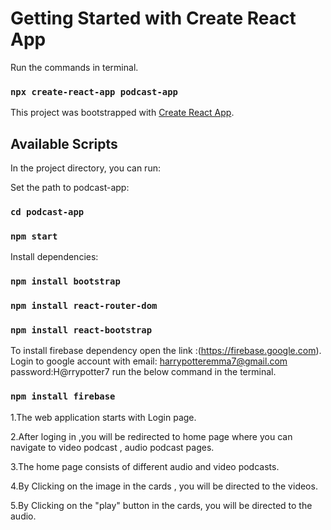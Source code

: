 # Getting Started with Create React App
Run the commands in terminal. 
### `npx create-react-app podcast-app`
This project was bootstrapped with [Create React App](https://github.com/facebook/create-react-app).

## Available Scripts

In the project directory, you can run:

Set the path to podcast-app:
### `cd podcast-app`
### `npm start`

Install dependencies:
### `npm install bootstrap`
### `npm install react-router-dom`
### `npm install react-bootstrap`

To install firebase dependency  open the link :(https://firebase.google.com).
Login to google account with 
  email: harrypotteremma7@gmail.com 
  password:H@rrypotter7
 run the below command in the terminal.
### `npm install firebase`

1.The web application starts with Login page.

2.After loging in ,you will be redirected to home page where you can navigate to video podcast , audio podcast pages.

3.The home page consists of different audio and video podcasts.

4.By Clicking on the image in the cards , you will be directed to the videos.

5.By Clicking on the "play" button in the cards, you will be directed to the audio.
